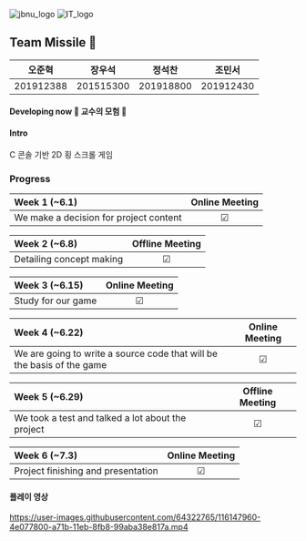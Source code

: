 ![jbnu_logo](https://user-images.githubusercontent.com/65169722/83265660-c2c8ee00-a1fc-11ea-8f67-d42cabce63a4.png) ![IT_logo](https://user-images.githubusercontent.com/65169722/83266051-4551ad80-a1fd-11ea-9776-3af3ad784981.PNG)


## Team Missile :rocket:
| 오준혁 | 장우석 | 정석찬 | 조민서 |
:------------: | :-------------: | :-------------: | :-------------: |
| 201912388 | 201515300 | 201918800 | 201912430 |


#### Developing now :european_castle: 교수의 모험 :european_castle:

#### Intro 
C 콘솔 기반 2D 횡 스크롤 게임  
### Progress
|Week 1 (~6.1) | Online Meeting |
| :------------ | :----------: |
| We make a decision for project content | &#9745; |


|Week 2 (~6.8) | Offline Meeting |
| :------------ | :----------: |
| Detailing concept making | &#9745; |

|Week 3 (~6.15) | Online Meeting |
| :------------ | :----------: |
| Study for our game | &#9745; |


|Week 4 (~6.22) | Online Meeting |
| :------------ | :----------: |
| We are going to write a source code that will be the basis of the game | &#9745; |

|Week 5 (~6.29) | Offline Meeting |
| :------------ | :----------: |
| We took a test and talked a lot about the project | &#9745; |

|Week 6 (~7.3) | Online Meeting |
| :------------ | :----------: |
| Project finishing and presentation | &#9745; |


#### 플레이 영상
https://user-images.githubusercontent.com/64322765/116147960-4e077800-a71b-11eb-8fb8-99aba38e817a.mp4
